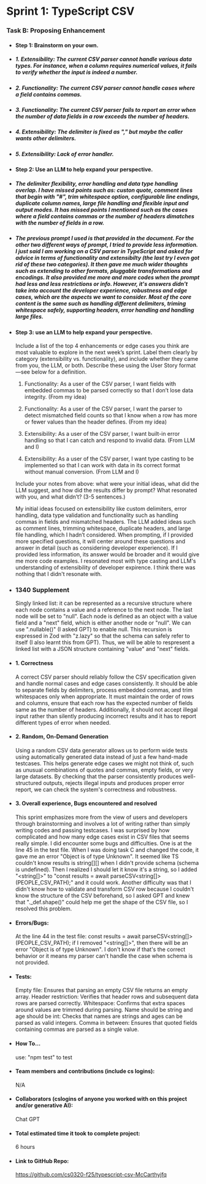 # Sprint 1: TypeScript CSV

### Task B: Proposing Enhancement

- #### Step 1: Brainstorm on your own.
- ##### 1. Extensibility: The current CSV parser cannot handle various data types. For instance, when a column requires numerical values, it fails to verify whether the input is indeed a number.

- ##### 2. Functionality: The current CSV parser cannot handle cases where a field contains commas.

- ##### 3. Functionality: The current CSV parser fails to report an error when the number of data fields in a row exceeds the number of headers.

- ##### 4. Extensibility: The delimiter is fixed as "," but maybe the caller wants other delimiters.

- ##### 5. Extensibility: Lack of error handler.

- #### Step 2: Use an LLM to help expand your perspective.
- ##### The delimiter flexibility, error handling and data type handling overlap. I have missed points such as: custon quote, comment lines that begin with "#", trim whitespace option, configurable line endings, duplicate column names, large file handling and flexible input and output modes. It has missed points I mentioned such as the cases where a field contains commas or the number of headers dimatches with the number of fields in a row.

- ##### The previous prompt I used is that provided in the document. For the other two different ways of prompt, I tried to provide less information. I just said I am working on a CSV parser in TypeScript and asked for advice in terms of functionality and extensibilty (the last try I even got rid of these two categories). It then gave me much wider thoughts such as extending to other formats, pluggable transformations and encodings. It also provided me more and more codes when the prompt had less and less restrictions or info. However, it's answers didn't take into account the developer experience, robustness and edge cases, which are the aspects we want to consider. Most of the core content is the same such as handling different delimiters, triming whitespace safely, supporting headers, error handling and handling large files.

- #### Step 3: use an LLM to help expand your perspective.

    Include a list of the top 4 enhancements or edge cases you think are most valuable to explore in the next week’s sprint. Label them clearly by category (extensibility vs. functionality), and include whether they came from you, the LLM, or both. Describe these using the User Story format—see below for a definition. 

    1. Functionality: As a user of the CSV parser, I want fields with embedded commas to be parsed correctly so that I don’t lose data integrity. (From my idea)

    2. Functionality: As a user of the CSV parser, I want the parser to detect mismatched field counts so that I know when a row has more or fewer values than the header defines. (From my idea)

    3. Extensibility: As a user of the CSV parser, I want built-in error handling so that I can catch and respond to invalid data. (From LLM and I)

    4. Extensibility: As a user of the CSV parser, I want type casting to be implemented so that I can work with data in its correct format without manual conversion. (From LLM and I)

    Include your notes from above: what were your initial ideas, what did the LLM suggest, and how did the results differ by prompt? What resonated with you, and what didn’t? (3-5 sentences.) 

    My initial ideas focused on extensibility like custom delimiters, error handling, data type validation and functionality such as handling commas in fields and mismatched headers. The LLM added ideas such as comment lines, trimming whitespace, duplicate headers, and large file handling, which I hadn’t considered. When prompting, if I provided more specified questions, it will center around these questions and answer in detail (such as considering developer experience). If I provided less information, its answer would be broader and it would give me more code examples. I resonated most with type casting and LLM's understanding of extensibility of developer expirence. I think there was nothing that I didn't resonate with.

- ### 1340 Supplement

    Singly linked list: it can be represented as a recursive structure where each node contains a value and a reference to the next node. The last node will be set to "null". Each node is defined as an object with a value field and a "next" field, which is either another node or "null". We can use ".nullable()" (I asked GPT) to enable null. This recursion is expressed in Zod with "z.lazy" so that the schema can safely refer to itself (I also learnt this from GPT). Thus, we will be able to respresent a linked list with a JSON structure containing "value" and "next" fields.

- #### 1. Correctness

    A correct CSV parser should reliably follow the CSV specification given and handle normal cases and edge cases consistently. It should be able to separate fields by delimiters, process embedded commas, and trim whitespaces only when appropriate. It must maintain the order of rows and columns, ensure that each row has the expected number of fields same as the number of headers. Additionally, it should not accept illegal input rather than silently producing incorrect results and it has to report different types of error when needed.

- #### 2. Random, On-Demand Generation

    Using a random CSV data generator allows us to perform wide tests using automatically generated data instead of just a few hand-made testcases. This helps generate edge cases we might not think of, such as unusual combinations of quotes and commas, empty fields, or very large datasets. By checking that the parser consistently produces well-structured outputs, rejects illegal inputs and produces proper error report, we can check the system's correctness and robustness.

- #### 3. Overall experience, Bugs encountered and resolved

    This sprint emphasizes more from the view of users and developers through brainstorming and involves a lot of writing rather than simply writing codes and passing testcases. I was surprised by how complicated and how many edge cases exist in CSV files that seems really simple. I did encounter some bugs and difficulties. One is at the line 45 in the test file. When I was doing task C and changed the code, it gave me an error "Object is of type Unknown". It seemed like TS couldn't know results is string[][] when I didn't provide schema (schema is undefined). Then I realized I should let it know it's a string, so I added "<string[]>" to "const results = await parseCSV<string[]>(PEOPLE_CSV_PATH);" and it could work. Another difficulty was that I didn't know how to validate and transform CSV row because I couldn't know the structure of the CSV beforehand, so I asked GPT and knew that "._def.shape()" could help me get the shape of the CSV file, so I resolved this problem.

- #### Errors/Bugs:
    At the line 44 in the test file: const results = await parseCSV<string[]>(PEOPLE_CSV_PATH); if I removed "<string[]>", then there will be an error "Object is of type Unknown". I don't know if that's the correct behavior or it means my parser can't handle the case when schema is not provided.

- #### Tests:
    Empty file: Ensures that parsing an empty CSV file returns an empty array.
    Header restriction: Verifies that header rows and subsequent data rows are parsed correctly.
    Whitespace: Confirms that extra spaces around values are trimmed during parsing.
    Name should be string and age should be int: Checks that names are strings and ages can be parsed as valid integers.
    Comma in between: Ensures that quoted fields containing commas are parsed as a single value.

- #### How To… 
    use: "npm test" to test

- #### Team members and contributions (include cs logins):
    N/A

- #### Collaborators (cslogins of anyone you worked with on this project and/or generative AI):
    Chat GPT

- #### Total estimated time it took to complete project:
    6 hours

- #### Link to GitHub Repo:  
    https://github.com/cs0320-f25/typescript-csv-McCarthyjfq
